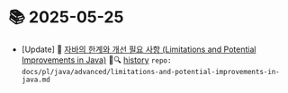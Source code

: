# 📚 2025-05-25
- [Update] 📙 [자바의 한계와 개선 필요 사항 (Limitations and Potential Improvements in Java)](https://til.qriosity.dev/featured/pl/java/advanced/limitations-and-potential-improvements-in-java) 📃🔍 [history](https://github.com/Queue-ri/TIL/commits/main/docs/pl/java/advanced/limitations-and-potential-improvements-in-java.md?since=2025-05-25T00:00:00Z&until=2025-05-25T23:59:59Z) `repo: docs/pl/java/advanced/limitations-and-potential-improvements-in-java.md`
